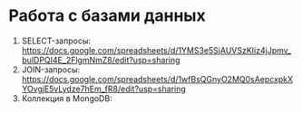 # Работа с базами данных
1. SELECT-запросы: https://docs.google.com/spreadsheets/d/1YMS3e5SjAUVSzKIiz4jJpmv_bulDPQI4E_2FlgmNmZ8/edit?usp=sharing
2. JOIN-запросы: https://docs.google.com/spreadsheets/d/1wfBsQGnyO2MQ0sAepcxpkXYOvgjE5vLydze7hEm_fR8/edit?usp=sharing
3. Коллекция в MongoDB:
